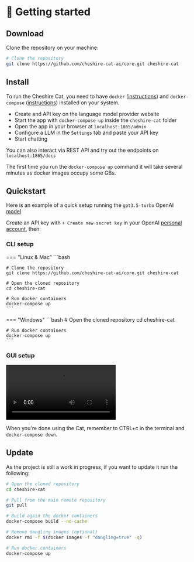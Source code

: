# &#128640; Getting started

## Download

Clone the repository on your machine:

```bash
# Clone the repository
git clone https://github.com/cheshire-cat-ai/core.git cheshire-cat
```

## Install

To run the Cheshire Cat, you need to have `docker` ([instructions](https://docs.docker.com/engine/install/)) and `docker-compose` ([instructions](https://docs.docker.com/compose/install/)) installed on your system.

- Create and API key on the language model provider website
- Start the app with `docker-compose up` inside the `cheshire-cat` folder
- Open the app in your browser at `localhost:1865/admin`
- Configure a LLM in the `Settings` tab and paste your API key
- Start chatting

You can also interact via REST API and try out the endpoints on `localhost:1865/docs`

The first time you run the `docker-compose up` command it will take several minutes as docker images occupy some GBs.

## Quickstart

Here is an example of a quick setup running the `gpt3.5-turbo` OpenAI [model](https://platform.openai.com/docs/models/gpt-3-5).  

Create an API key with `+ Create new secret key` in your OpenAI [personal account](https://platform.openai.com/account/api-keys), then:

### CLI setup

=== "Linux & Mac"
    ```bash

    # Clone the repository
    git clone https://github.com/cheshire-cat-ai/core.git cheshire-cat

    # Open the cloned repository
    cd cheshire-cat
    
    # Run docker containers
    docker-compose up
    ```
=== "Windows"
    ```bash
    # Open the cloned repository
    cd cheshire-cat
    
    # Run docker containers
    docker-compose up
    ```

### GUI setup

![type:video](../assets/vid/setup.mp4)

When you're done using the Cat, remember to CTRL+c in the terminal and `docker-compose down`.

## Update

As the project is still a work in progress, if you want to update it run the following:

```bash
# Open the cloned repository
cd cheshire-cat

# Pull from the main remote repository
git pull

# Build again the docker containers
docker-compose build --no-cache

# Remove dangling images (optional)
docker rmi -f $(docker images -f "dangling=true" -q)

# Run docker containers
docker-compose up
```

